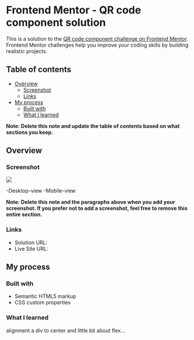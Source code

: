 # Frontend Mentor - QR code component solution

This is a solution to the [QR code component challenge on Frontend Mentor](https://www.frontendmentor.io/challenges/qr-code-component-iux_sIO_H). Frontend Mentor challenges help you improve your coding skills by building realistic projects. 

## Table of contents

- [Overview](#overview)
  - [Screenshot](#screenshot)
  - [Links](#links)
- [My process](#my-process)
  - [Built with](#built-with)
  - [What I learned](#what-i-learned)
 

**Note: Delete this note and update the table of contents based on what sections you keep.**

## Overview

### Screenshot

![](./screenshot)

-Desktop-view
-Mobile-view



**Note: Delete this note and the paragraphs above when you add your screenshot. If you prefer not to add a screenshot, feel free to remove this entire section.**

### Links

- Solution URL: 
- Live Site URL: 

## My process

### Built with

- Semantic HTML5 markup
- CSS custom properties

### What I learned
alignment a div to center and little bit about flex...


